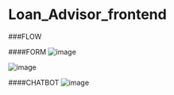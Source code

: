 # Loan_Advisor_frontend



###FLOW

####FORM
![image](https://github.com/user-attachments/assets/fc79196b-c1f7-4b78-8415-917bf4225777)

![image](https://github.com/user-attachments/assets/fac81e30-9837-4bdd-b696-d897c4268e54)

####CHATBOT
![image](https://github.com/user-attachments/assets/5520260b-96df-48db-b6be-8ebd9895f870)


